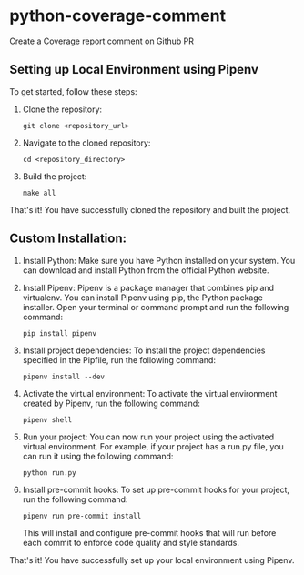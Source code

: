 # python-coverage-comment
Create a Coverage report comment on Github PR



## Setting up Local Environment using Pipenv

To get started, follow these steps:

1. Clone the repository:
    ```
    git clone <repository_url>
    ```

2. Navigate to the cloned repository:
    ```
    cd <repository_directory>
    ```

3. Build the project:
    ```
    make all
    ```

That's it! You have successfully cloned the repository and built the project.

## Custom Installation:

1. Install Python: Make sure you have Python installed on your system. You can download and install Python from the official Python website.

2. Install Pipenv: Pipenv is a package manager that combines pip and virtualenv. You can install Pipenv using pip, the Python package installer. Open your terminal or command prompt and run the following command:
    ```
    pip install pipenv
    ```

4. Install project dependencies: To install the project dependencies specified in the Pipfile, run the following command:
    ```
    pipenv install --dev
    ```

5. Activate the virtual environment: To activate the virtual environment created by Pipenv, run the following command:
    ```
    pipenv shell
    ```

6. Run your project: You can now run your project using the activated virtual environment. For example, if your project has a run.py file, you can run it using the following command:
    ```
    python run.py
    ```

7. Install pre-commit hooks: To set up pre-commit hooks for your project, run the following command:
    ```
    pipenv run pre-commit install
    ```
    This will install and configure pre-commit hooks that will run before each commit to enforce code quality and style standards.

That's it! You have successfully set up your local environment using Pipenv.
